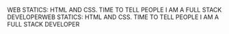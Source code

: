 WEB STATICS: HTML AND CSS. TIME TO TELL PEOPLE I AM A FULL STACK DEVELOPERWEB STATICS: HTML AND CSS. TIME TO TELL PEOPLE I AM A FULL STACK DEVELOPER
